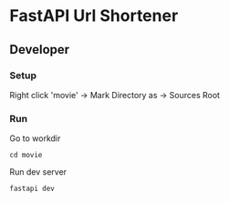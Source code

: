 # FastAPI Url Shortener

## Developer

### Setup

Right click 'movie' -> Mark Directory as -> Sources Root

### Run

Go to workdir

```shell
cd movie
```

Run dev server

```shell
fastapi dev
```